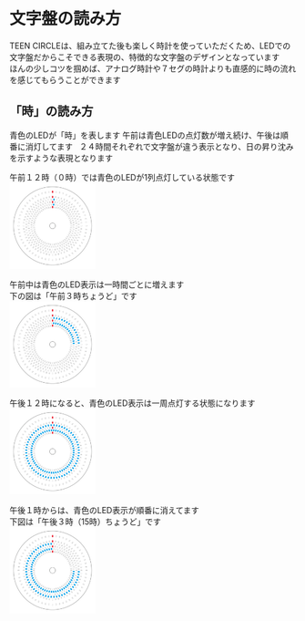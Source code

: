 # 文字盤の読み方

TEEN CIRCLEは、組み立てた後も楽しく時計を使っていただくため、LEDでの文字盤だからこそできる表現の、特徴的な文字盤のデザインとなっています  
ほんの少しコツを掴めば、アナログ時計や７セグの時計よりも直感的に時の流れを感じてもらうことができます  
  
## 「時」の読み方  
青色のLEDが「時」を表します
午前は青色LEDの点灯数が増え続け、午後は順番に消灯してます  
２４時間それぞれで文字盤が違う表示となり、日の昇り沈みを示すような表現となります  

午前１２時（０時）では青色のLEDが1列点灯している状態です  
<img src="../image/image_dial_01.jpg" width=30% title="文字盤_0:00"> 
  
午前中は青色のLED表示は一時間ごとに増えます  
下の図は「午前３時ちょうど」です  
<img src="../image/image_dial_02.jpg" width=30% title="文字盤_3:00">  
  
午後１２時になると、青色のLED表示は一周点灯する状態になります  
<img src="../image/image_dial_03.jpg" width=30% title="文字盤_12:00">  
  
午後１時からは、青色のLED表示が順番に消えてます    
下図は「午後３時（15時）ちょうど」です  
<img src="../image/image_dial_04.jpg" width=30% title="文字盤_15:00">  
